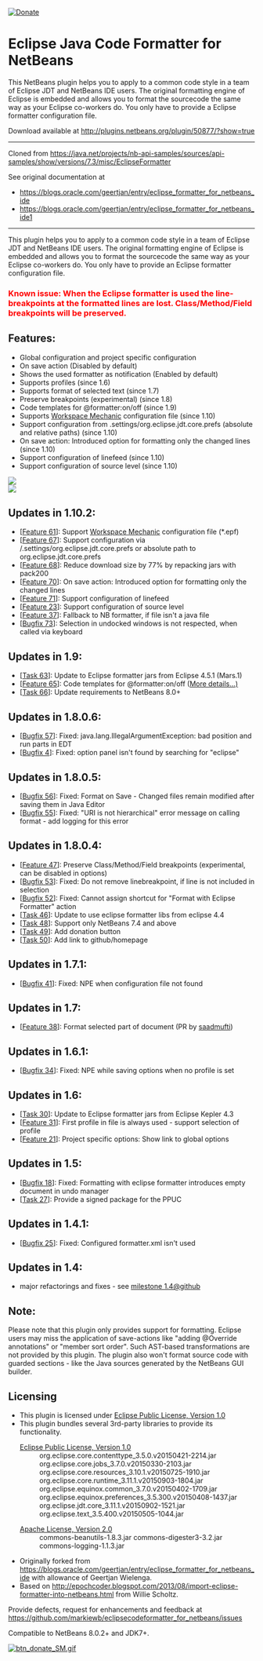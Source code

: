 [![Donate](https://www.paypalobjects.com/en_US/i/btn/btn_donate_SM.gif)](https://www.paypal.com/cgi-bin/webscr?cmd=_s-xclick&hosted_button_id=K4CMP92RZELE2)

Eclipse Java Code Formatter for NetBeans
========================================

This NetBeans plugin helps you to apply to a common code style in a team of Eclipse JDT and NetBeans IDE users. The original formatting engine of Eclipse is embedded and allows you to format the sourcecode the same way as your Eclipse co-workers do. You only have to provide a Eclipse formatter configuration file.

Download available at http://plugins.netbeans.org/plugin/50877/?show=true

----

Cloned from https://java.net/projects/nb-api-samples/sources/api-samples/show/versions/7.3/misc/EclipseFormatter

See original documentation at 
* https://blogs.oracle.com/geertjan/entry/eclipse_formatter_for_netbeans_ide
* https://blogs.oracle.com/geertjan/entry/eclipse_formatter_for_netbeans_ide1

---- 


This plugin helps you to apply to a common code style in a team of Eclipse JDT and NetBeans IDE users. The original formatting engine of Eclipse is embedded and allows you to format the sourcecode the same way as your Eclipse co-workers do. You only have to provide an Eclipse formatter configuration file.
<h3>
<font color="#FF0000">Known issue: When the Eclipse formatter is used the line-breakpoints at the formatted lines are lost. Class/Method/Field breakpoints will be preserved.</font>
</h3>
<h2>Features:</h2>
<ul>
<li>Global configuration and project specific configuration</li>
<li>On save action (Disabled by default)</li>
<li>Shows the used formatter as notification  (Enabled by default)</li>
<li>Supports profiles (since 1.6)</li>
<li>Supports format of selected text (since 1.7)</li>
<li>Preserve breakpoints (experimental) (since 1.8)</li>
<li>Code templates for @formatter:on/off (since 1.9)</li>
<li>Supports <a href="https://code.google.com/a/eclipselabs.org/p/workspacemechanic/">Workspace Mechanic</a> configuration file (since 1.10)</li>
<li>Support configuration from .settings/org.eclipse.jdt.core.prefs (absolute and relative paths) (since 1.10)</li>
<li>On save action: Introduced option for formatting only the changed lines (since 1.10)</li>
<li>Support configuration of linefeed (since 1.10)</li>
<li>Support configuration of source level (since 1.10)</li>
</ul>

<img src="https://raw.githubusercontent.com/markiewb/eclipsecodeformatter_for_netbeans/master/doc/global.png">
<br>
<img src="https://raw.githubusercontent.com/markiewb/eclipsecodeformatter_for_netbeans/master/doc/project.png">

<h2>Updates in 1.10.2:</h2>
<ul>
<li>[<a href="https://github.com/markiewb/eclipsecodeformatter_for_netbeans/issues/61">Feature 61</a>]: Support <a href="https://code.google.com/a/eclipselabs.org/p/workspacemechanic/">Workspace Mechanic</a> configuration file (*.epf)</li>
<li>[<a href="https://github.com/markiewb/eclipsecodeformatter_for_netbeans/issues/67">Feature 67</a>]: Support configuration via <projectdir>/.settings/org.eclipse.jdt.core.prefs or absolute path to org.eclipse.jdt.core.prefs</li>
<li>[<a href="https://github.com/markiewb/eclipsecodeformatter_for_netbeans/issues/68">Feature 68</a>]: Reduce download size by 77% by repacking jars with pack200</li>
<li>[<a href="https://github.com/markiewb/eclipsecodeformatter_for_netbeans/issues/70">Feature 70</a>]: On save action: Introduced option for formatting only the changed lines</li>
<li>[<a href="https://github.com/markiewb/eclipsecodeformatter_for_netbeans/issues/71">Feature 71</a>]: Support configuration of linefeed</li>
<li>[<a href="https://github.com/markiewb/eclipsecodeformatter_for_netbeans/issues/23">Feature 23</a>]: Support configuration of source level</li>
<li>[<a href="https://github.com/markiewb/eclipsecodeformatter_for_netbeans/issues/37">Feature 37</a>]: Fallback to NB formatter, if file isn't a java file</li>
<li>[<a href="https://github.com/markiewb/eclipsecodeformatter_for_netbeans/issues/73">Bugfix 73</a>]: Selection in undocked windows is not respected, when called via keyboard</li>



</ul>

<h2>Updates in 1.9:</h2>
<ul>
<li>[<a href="https://github.com/markiewb/eclipsecodeformatter_for_netbeans/issues/63">Task 63</a>]: Update to Eclipse formatter jars from Eclipse 4.5.1 (Mars.1)</li>
<li>[<a href="https://github.com/markiewb/eclipsecodeformatter_for_netbeans/issues/65">Feature 65</a>]: Code templates for @formatter:on/off (<a href="https://github.com/markiewb/eclipsecodeformatter_for_netbeans/wiki/Support-of-@formatter:off">More details...)</a></li>
<li>[<a href="https://github.com/markiewb/eclipsecodeformatter_for_netbeans/issues/66">Task 66</a>]: Update requirements to NetBeans 8.0+</li>

</ul>
<h2>Updates in 1.8.0.6:</h2>
<ul>
<li>[<a href="https://github.com/markiewb/eclipsecodeformatter_for_netbeans/issues/57">Bugfix 57</a>]: Fixed: java.lang.IllegalArgumentException: bad position and run parts in EDT</li>
<li>[<a href="https://github.com/markiewb/eclipsecodeformatter_for_netbeans/issues/4">Bugfix 4</a>]: Fixed: option panel isn't found by searching for "eclipse"</li>
</ul>
<h2>Updates in 1.8.0.5:</h2>
<ul>
<li>[<a href="https://github.com/markiewb/eclipsecodeformatter_for_netbeans/issues/56">Bugfix 56</a>]: Fixed: Format on Save - Changed files remain modified after saving them in Java Editor </li>
<li>[<a href="https://github.com/markiewb/eclipsecodeformatter_for_netbeans/issues/55">Bugfix 55</a>]: Fixed: "URI is not hierarchical" error message on calling format - add logging for this error</li>
</ul>
<h2>Updates in 1.8.0.4:</h2>
<ul>
<li>[<a href="https://github.com/markiewb/eclipsecodeformatter_for_netbeans/issues/47">Feature 47</a>]: Preserve Class/Method/Field breakpoints (experimental, can be disabled in options)</li>
<li>[<a href="https://github.com/markiewb/eclipsecodeformatter_for_netbeans/issues/47">Bugfix 53</a>]: Fixed: Do not remove linebreakpoint, if line is not included in selection</li>
<li>[<a href="https://github.com/markiewb/eclipsecodeformatter_for_netbeans/issues/52">Bugfix 52</a>]: Fixed: Cannot assign shortcut for "Format with Eclipse Formatter" action</li>
<li>[<a href="https://github.com/markiewb/eclipsecodeformatter_for_netbeans/issues/46">Task 46</a>]: Update to use eclipse formatter libs from eclipse 4.4 </li>
<li>[<a href="https://github.com/markiewb/eclipsecodeformatter_for_netbeans/issues/48">Task 48</a>]: Support only NetBeans 7.4 and above</li>
<li>[<a href="https://github.com/markiewb/eclipsecodeformatter_for_netbeans/issues/49">Task 49</a>]: Add donation button</li>
<li>[<a href="https://github.com/markiewb/eclipsecodeformatter_for_netbeans/issues/50">Task 50</a>]: Add link to github/homepage</li>

</ul>
<h2>Updates in 1.7.1:</h2>
<ul>
<li>[<a href="https://github.com/markiewb/eclipsecodeformatter_for_netbeans/issues/41">Bugfix 41</a>]: Fixed: NPE when configuration file not found </li>
</ul>
<h2>Updates in 1.7:</h2>
<ul>
<li>[<a href="https://github.com/markiewb/eclipsecodeformatter_for_netbeans/pull/38">Feature 38</a>]: Format selected part of document (PR by <a href="https://github.com/saadmufti">saadmufti</a>)</li>
</ul>
<h2>Updates in 1.6.1:</h2>
<ul>
<li>[<a href="https://github.com/markiewb/eclipsecodeformatter_for_netbeans/issues/34">Bugfix 34</a>]: Fixed: NPE while saving options when no profile is set</li>
</ul>
<h2>Updates in 1.6:</h2>
<ul>
<li>[<a href="https://github.com/markiewb/eclipsecodeformatter_for_netbeans/issues/30">Task 30</a>]: Update to Eclipse formatter jars from Eclipse Kepler 4.3</li>
<li>[<a href="https://github.com/markiewb/eclipsecodeformatter_for_netbeans/issues/31">Feature 31</a>]: First profile in file is always used - support selection of profile</li>
<li>[<a href="https://github.com/markiewb/eclipsecodeformatter_for_netbeans/issues/21">Feature 21</a>]: Project specific options: Show link to global options</li>
</ul>

<h2>Updates in 1.5:</h2>
<ul>
<li>[<a href="https://github.com/markiewb/eclipsecodeformatter_for_netbeans/issues/18">Bugfix 18</a>]: Fixed: Formatting with eclipse formatter introduces empty document in undo manager</li>
<li>[<a href="https://github.com/markiewb/eclipsecodeformatter_for_netbeans/issues/27">Task 27</a>]: Provide a signed package for the PPUC</li>
</ul>

<h2>Updates in 1.4.1:</h2>
<ul>
<li>[<a href="https://github.com/markiewb/eclipsecodeformatter_for_netbeans/issues/25">Bugfix 25</a>]: Fixed: Configured formatter.xml isn't used</li>
</ul>
<h2>Updates in 1.4:</h2>
<ul>
<li>major refactorings and fixes - see <a href="https://github.com/markiewb/eclipsecodeformatter_for_netbeans/issues?milestone=1&page=1&state=closed">milestone 1.4@github</a></li>
</ul>
<h2>Note:</h2>
Please note that this plugin only provides support for formatting. Eclipse users may miss the application of save-actions like "adding @Override annotations" or "member sort order". Such AST-based transformations are not provided by this plugin. The plugin also won't format source code with guarded sections - like the Java sources generated by the NetBeans GUI builder.

<h2>Licensing</h2>
<ul>
<li>This plugin is licensed under <a href="http://www.eclipse.org/legal/epl-v10.html">Eclipse Public License, Version 1.0</a>
</li>
<li>This plugin bundles several 3rd-party libraries to provide its functionality.
<dl><dt><a href="http://www.eclipse.org/legal/epl-v10.html">Eclipse Public License, Version 1.0</a></dt><dd>
org.eclipse.core.contenttype_3.5.0.v20150421-2214.jar
org.eclipse.core.jobs_3.7.0.v20150330-2103.jar
org.eclipse.core.resources_3.10.1.v20150725-1910.jar
org.eclipse.core.runtime_3.11.1.v20150903-1804.jar
org.eclipse.equinox.common_3.7.0.v20150402-1709.jar
org.eclipse.equinox.preferences_3.5.300.v20150408-1437.jar
org.eclipse.jdt.core_3.11.1.v20150902-1521.jar
org.eclipse.text_3.5.400.v20150505-1044.jar
</dd>
</dl>
<dl><dt><a href="http://www.apache.org/licenses/LICENSE-2.0.txt">Apache License, Version 2.0</a></dt><dd>commons-beanutils-1.8.3.jar
commons-digester3-3.2.jar
commons-logging-1.1.3.jar</dd>
</dl>
</li>
<li>Originally forked from <a href="https://blogs.oracle.com/geertjan/entry/eclipse_formatter_for_netbeans_ide">https://blogs.oracle.com/geertjan/entry/eclipse_formatter_for_netbeans_ide</a> with allowance of Geertjan Wielenga.</li>
<li>Based on <a href="http://epochcoder.blogspot.com/2013/08/import-eclipse-formatter-into-netbeans.html">http://epochcoder.blogspot.com/2013/08/import-eclipse-formatter-into-netbeans.html</a> from Willie Scholtz.</li>
</ul>

<p>
Provide defects, request for enhancements and feedback at <a href="https://github.com/markiewb/eclipsecodeformatter_for_netbeans/issues">https://github.com/markiewb/eclipsecodeformatter_for_netbeans/issues</a>
</p>
Compatible to NetBeans 8.0.2+ and JDK7+.

<p>
<a href="https://www.paypal.com/cgi-bin/webscr?cmd=_s-xclick&hosted_button_id=K4CMP92RZELE2"><img src="https://www.paypalobjects.com/en_US/i/btn/btn_donate_SM.gif" alt="btn_donate_SM.gif"></a>

</p>